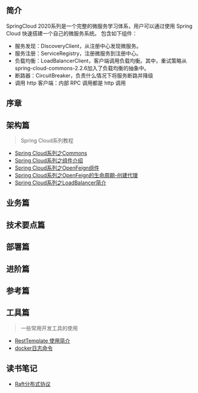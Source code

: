 ## 简介
SpringCloud 2020系列是一个完整的微服务学习体系，用户可以通过使用 Spring Cloud 快速搭建一个自己的微服务系统。
包含如下组件：

* 服务发现：DiscoveryClient，从注册中心发现微服务。
* 服务注册：ServiceRegistry，注册微服务到注册中心。
* 负载均衡：LoadBalancerClient，客户端调用负载均衡。其中，重试策略从spring-cloud-commons-2.2.6加入了负载均衡的抽象中。
* 断路器：CircuitBreaker，负责什么情况下将服务断路并降级
* 调用 http 客户端：内部 RPC 调用都是 http 调用

## 序章

## 架构篇
> Spring Cloud系列教程

* [Spring Cloud系列之Commons](architecture/Spring%20Cloud系列之Commons.md)
* [Spring Cloud系列之组件介绍](architecture/Spring%20Cloud系列之组件介绍.md)
* [Spring Cloud系列之OpenFeign组件](architecture/Spring%20Cloud系列之OpenFeign组件.md)
* [Spring Cloud系列之OpenFeign的生命周期-创建代理](architecture/Spring%20Cloud系列之OpenFeign的生命周期-创建代理.md)
* [Spring Cloud系列之LoadBalancer简介](architecture/Spring%20Cloud系列之LoadBalancer简介.md)

## 业务篇

## 技术要点篇

## 部署篇

## 进阶篇

## 参考篇

## 工具篇
> 一些常用开发工具的使用

* [RestTemplate 使用简介](tools/restTemplate.md)
* [docker日志命令](tools/docker日志命令.md)

## 读书笔记
* [Raft分布式协议](notes/Raft分布式协议.md)